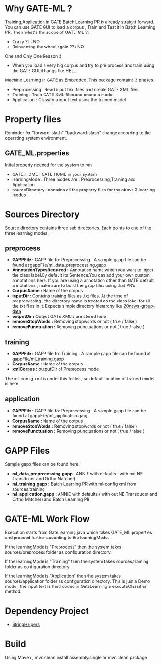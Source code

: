 Why GATE-ML ?
=============
Training,Application in GATE Batch Learning PR is already straight forward. You can use GATE GUI to load a corpus , Train and Test it in Batch Learning PR.
Then what's the scope of GATE-ML ?? 
* Crazy ?? : NO
* Reinventing the wheel again ?? : NO

One and Only One Reason :)
* When you load a very big corpus and try to pre process and train using the GATE GUI;it hangs like HELL.

Machine Learning in GATE as Embedded. This package contains 3 phases.

* Preprocessing : Read input text files and create GATE XML files
* Training		: Train GATE XML files and create a model
* Application	: Classify a input text using the trained model

Property files
====================
Reminder for "forward-slash" "backward-slash" change according to the operating system environment.

GATE_ML.properties
------------------
Inital property needed for the system to run

* GATE_HOME 		: GATE HOME in your system
* learningMode		: Three modes are : Preprocessing,Training and Application
* sourceDirectory 	: contains all the property files for the above 3 learning modes

Sources Directory
================
Source directory contains three sub directories. Each points to one of the three learning modes.

preprocess
---------

* **GAPPFile :** GAPP file for Preprocessing . A sample gapp file can be found at gappFile/ml_data_preprocessing.gapp
* **AnnotationTypesRequired :** Annotation name which you want to inject the class label.By default its Sentence.You can add your own custom
annotations here. 
If you are using a annotation other than GATE default annotations , make sure to build the gapp files using that PR's
* **CorpusName :** Name of the corpus
* **inputDir :** Contains training files as .txt files. At the time of preprocessing , the directory name is treated as
the class label for all the txt files in it. Expects simple directory hierarchy like [20news-group-data](http://qwone.com/~jason/20Newsgroups/)
* **outputDir :** Output GATE XML's are stored here
* **removeStopWords :** Removing stopwords or not ( true / false )
* **removePunctuation :** Removing punctuations or not ( true / false )

training
--------

* **GAPPFile :** GAPP file for Training . A sample gapp file can be found at gappFile/ml_training.gapp
* **CorpusName :** Name of the corpus
* **xmlCorpus :** outputDir of Preprocess mode

The ml-config.xml is under this folder , so default location of trained model is here.

application
----------

* **GAPPFile :** GAPP file for Preprocessing . A sample gapp file can be found at gappFile/ml_application.gapp
* **CorpusName :** Name of the corpus
* **removeStopWords :** Removing stopwords or not ( true / false )
* **removePunctuation :** Removing punctuations or not ( true / false )

GAPP Files
==========
Sample gapp files can be found here.

* **ml_data_preprocessing.gapp :** ANNIE with defaults ( with out NE Transducer and Ortho Matcher) 
* **ml_training.gapp :** Batch Learning PR with ml-config.xml from sources/training
* **ml_application.gapp :** ANNIE with defaults ( with out NE Transducer and Ortho Matcher) and Batch Learning PR

GATE-ML Work Flow
=========

Execution starts from GateLearning.java which takes GATE_ML.properties and proceed further according to the learningMode.

If the learningMode is "Preprocess" then the system takes sources/preprocess folder as configuration directory.

If the learningMode is "Training" then the system takes sources/training folder as configuration directory.

If the learningMode is "Application" then the system takes sources/application folder as configuration directory. This is just a Demo mode , the input text is hard coded
in GateLearning's executeClassifier method.

Dependency Project
===================
* [StringHelpers](https://github.com/srijiths/StringHelpers)

Build
=====

Using Maven , mvn clean install assembly:single or mvn clean package